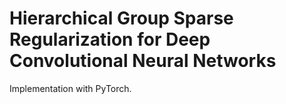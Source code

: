 # Hierarchical Group Sparse Regularization for Deep Convolutional Neural Networks
Implementation with PyTorch.
